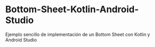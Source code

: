 # Bottom-Sheet-Kotlin-Android-Studio

Ejemplo sencillo de implementación de un Bottom Sheet con Kotlin y Android Studio
